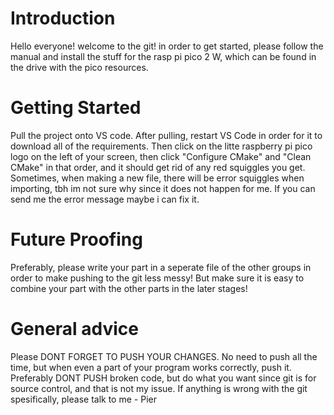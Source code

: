# Introduction
Hello everyone! welcome to the git! in order to get started, please follow the manual and install the stuff for the rasp pi pico 2 W, which can be found in the drive with the pico resources.

# Getting Started
Pull the project onto VS code. After pulling, restart VS Code in order for it to download all of the requirements. Then click on the litte raspberry pi pico logo on the left of your screen, then click "Configure CMake" and "Clean CMake" in that order, and it should get rid of any red squiggles you get. Sometimes, when making a new file, there will be error squiggles when importing, tbh im not sure why since it does not happen for me. If you can send me the error message maybe i can fix it.

# Future Proofing
Preferably, please write your part in a seperate file of the other groups in order to make pushing to the git less messy! But make sure it is easy to combine your part with the other parts in the later stages!

# General advice
Please DONT FORGET TO PUSH YOUR CHANGES. No need to push all the time, but when even a part of your program works correctly, push it. Preferably DONT PUSH broken code, but do what you want since git is for source control, and that is not my issue. If anything is wrong with the git spesifically, please talk to me - Pier